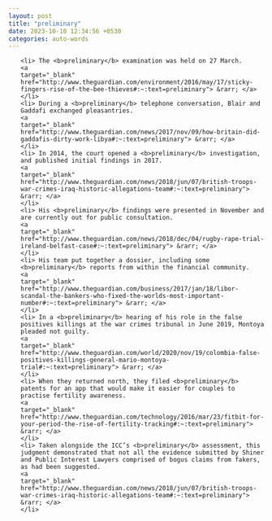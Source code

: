 ```yaml
---
layout: post
title: "preliminary"
date: 2023-10-10 12:34:56 +0530
categories: auto-words
---
```

<ol>

    <li> The <b>preliminary</b> examination was held on 27 March.
    <a 
    target="_blank" 
    href="http://www.theguardian.com/environment/2016/may/17/sticky-fingers-rise-of-the-bee-thieves#:~:text=preliminary"> &rarr; </a>
    </li>
    <li> During a <b>preliminary</b> telephone conversation, Blair and Gaddafi exchanged pleasantries.
    <a 
    target="_blank" 
    href="http://www.theguardian.com/news/2017/nov/09/how-britain-did-gaddafis-dirty-work-libya#:~:text=preliminary"> &rarr; </a>
    </li>
    <li> In 2014, the court opened a <b>preliminary</b> investigation, and published initial findings in 2017.
    <a 
    target="_blank" 
    href="http://www.theguardian.com/news/2018/jun/07/british-troops-war-crimes-iraq-historic-allegations-team#:~:text=preliminary"> &rarr; </a>
    </li>
    <li> His <b>preliminary</b> findings were presented in November and are currently out for public consultation.
    <a 
    target="_blank" 
    href="http://www.theguardian.com/news/2018/dec/04/rugby-rape-trial-ireland-belfast-case#:~:text=preliminary"> &rarr; </a>
    </li>
    <li> His team put together a dossier, including some <b>preliminary</b> reports from within the financial community.
    <a 
    target="_blank" 
    href="http://www.theguardian.com/business/2017/jan/18/libor-scandal-the-bankers-who-fixed-the-worlds-most-important-number#:~:text=preliminary"> &rarr; </a>
    </li>
    <li> In a <b>preliminary</b> hearing of his role in the false positives killings at the war crimes tribunal in June 2019, Montoya pleaded not guilty.
    <a 
    target="_blank" 
    href="http://www.theguardian.com/world/2020/nov/19/colombia-false-positives-killings-general-mario-montoya-trial#:~:text=preliminary"> &rarr; </a>
    </li>
    <li> When they returned north, they filed <b>preliminary</b> patents for an app that would make it easier for couples to practise fertility awareness.
    <a 
    target="_blank" 
    href="http://www.theguardian.com/technology/2016/mar/23/fitbit-for-your-period-the-rise-of-fertility-tracking#:~:text=preliminary"> &rarr; </a>
    </li>
    <li> Taken alongside the ICC’s <b>preliminary</b> assessment, this judgment demonstrated that not all the evidence submitted by Shiner and Public Interest Lawyers comprised of bogus claims from fakers, as had been suggested.
    <a 
    target="_blank" 
    href="http://www.theguardian.com/news/2018/jun/07/british-troops-war-crimes-iraq-historic-allegations-team#:~:text=preliminary"> &rarr; </a>
    </li>